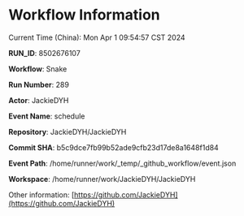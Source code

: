 # Workflow Information

Current Time (China): Mon Apr  1 09:54:57 CST 2024  

**RUN_ID**: 8502676107  

**Workflow**: Snake  

**Run Number**: 289  

**Actor**: JackieDYH  

**Event Name**: schedule  

**Repository**: JackieDYH/JackieDYH  

**Commit SHA**: b5c9dce7fb99b52ade9cfb23d17de8a1648f1d84  

**Event Path**: /home/runner/work/_temp/_github_workflow/event.json  

**Workspace**: /home/runner/work/JackieDYH/JackieDYH  

Other information: [https://github.com/JackieDYH](https://github.com/JackieDYH)
